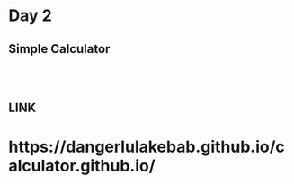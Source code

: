 <h1>Day 2</h1>
<h2>Simple Calculator</h2>
<br>
<br>
<h2>LINK</h2>
<h1>https://dangerlulakebab.github.io/calculator.github.io/</h1>
